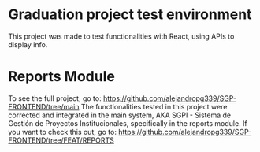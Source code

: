 # Graduation project test environment
This project was made to test functionalities with React, using APIs to display info.
# Reports Module
To see the full project, go to: https://github.com/alejandropg339/SGP-FRONTEND/tree/main
The functionalities tested in this project were corrected and integrated in the main system,
AKA SGPI - Sistema de Gestión de Proyectos Institucionales, specifically in the reports module.
If you want to check this out, go to: https://github.com/alejandropg339/SGP-FRONTEND/tree/FEAT/REPORTS

